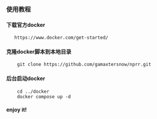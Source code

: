 ### 使用教程

  #### 下载官方docker
       https://www.docker.com/get-started/
  #### 克隆docker脚本到本地目录
        git clone https://github.com/gamaxtersnow/nprr.git
  #### 后台启动docker
        cd ../docker
        docker compose up -d
 #### enjoy it!
